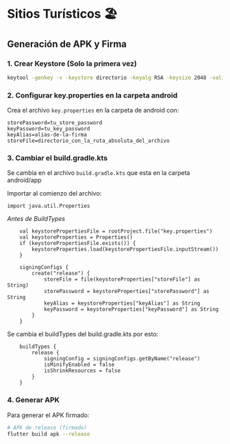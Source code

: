 # Sitios Turísticos 🏖️

## Generación de APK y Firma

### 1. Crear Keystore (Solo la primera vez)

```bash
keytool -genkey -v -keystore directorio -keyalg RSA -keysize 2048 -validity 10000 -alias alias-de-la-firma
```

### 2. Configurar key.properties en la carpeta android

Crea el archivo `key.properties` en la carpeta de android con:

```properties
storePassword=tu_store_password
keyPassword=tu_key_password
keyAlias=alias-de-la-firma
storeFile=directorio_con_la_ruta_absoluta_del_archivo
```

### 3. Cambiar el build.gradle.kts

Se cambia en el archivo `build.gradle.kts` que esta en la carpeta android/app

Importar al comienzo del archivo:

```
import java.util.Properties
```

*Antes de BuildTypes*

```
    val keystorePropertiesFile = rootProject.file("key.properties")
    val keystoreProperties = Properties()
    if (keystorePropertiesFile.exists()) {
        keystoreProperties.load(keystorePropertiesFile.inputStream())
    }

    signingConfigs {
        create("release") {
            storeFile = file(keystoreProperties["storeFile"] as String)
            storePassword = keystoreProperties["storePassword"] as String
            keyAlias = keystoreProperties["keyAlias"] as String
            keyPassword = keystoreProperties["keyPassword"] as String
        }
    }
```

Se cambia el buildTypes del build.gradle.kts por esto:

```
    buildTypes {
        release {
            signingConfig = signingConfigs.getByName("release")
            isMinifyEnabled = false
            isShrinkResources = false
        }
    }

```

### 4. Generar APK

Para generar el APK firmado:

```bash
# APK de release (firmado)
flutter build apk --release

```


